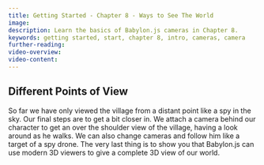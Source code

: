 ```yaml
---
title: Getting Started - Chapter 8 - Ways to See The World
image:
description: Learn the basics of Babylon.js cameras in Chapter 8.
keywords: getting started, start, chapter 8, intro, cameras, camera
further-reading:
video-overview:
video-content:
---
```


## Different Points of View

So far we have only viewed the village from a distant point like a spy in the sky. Our final steps are to get a bit closer in. We attach a camera behind our character to get an over the shoulder view of the village, having a look around as he walks. We can also change cameras and follow him like a target of a spy drone. The very last thing is to show you that Babylon.js can use modern 3D viewers to give a complete 3D view of our world.
